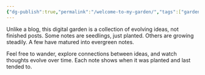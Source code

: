 ```yaml
---
{"dg-publish":true,"permalink":"/welcome-to-my-garden/","tags":["gardenEntry"],"dgShowBacklinks":"false","created":"2025-04-14T09:46:44.030+02:00","updated":"2025-04-15T09:26:34.885+02:00"}
---
```



Unlike a blog, this digital garden is a collection of evolving ideas, not finished posts. Some notes are seedlings, just planted. Others are growing steadily. A few have matured into evergreen notes.

Feel free to wander, explore connections between ideas, and watch thoughts evolve over time. Each note shows when it was planted and last tended to.
